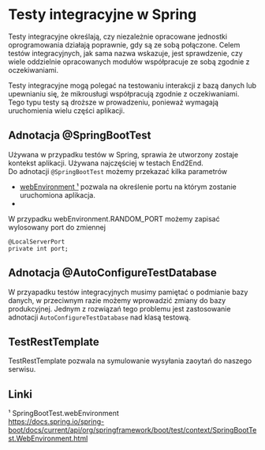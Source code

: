 # Testy integracyjne w Spring

Testy integracyjne określają, czy niezależnie opracowane jednostki oprogramowania działają poprawnie, gdy są ze sobą
połączone. Celem testów integracyjnych, jak sama nazwa wskazuje, jest sprawdzenie, czy wiele oddzielnie opracowanych
modułów współpracuje ze sobą zgodnie z oczekiwaniami.  
  
Testy integracyjne mogą polegać na testowaniu interakcji z bazą danych lub upewnianiu się, że mikrousługi współpracują
zgodnie z oczekiwaniami. Tego typu testy są droższe w prowadzeniu, ponieważ wymagają uruchomienia wielu części
aplikacji.

## Adnotacja @SpringBootTest

Używana w przypadku testów w Spring, sprawia że utworzony zostaje kontekst aplikacji. Używana najczęściej w testach
End2End.   
Do adnotacji ``@SpringBootTest`` możemy przekazać kilka parametrów

- [webEnvironment &#x00B9;](https://docs.spring.io/spring-boot/docs/current/api/org/springframework/boot/test/context/SpringBootTest.WebEnvironment.html)
  pozwala na określenie portu na którym zostanie uruchomiona aplikacja.
-

W przypadku webEnvironment.RANDOM_PORT możemy zapisać wylosowany port do zmiennej

```
@LocalServerPort
private int port;
```

## Adnotacja @AutoConfigureTestDatabase

W przyapadku testów integracyjnych musimy pamiętać o podmianie bazy danych, w przeciwnym razie możemy wprowadzić zmiany
do bazy produkcyjnej. Jednym z rozwiązań tego problemu jest zastosowanie adnotacji ``AutoConfigureTestDatabase`` nad
klasą
testową.

## TestRestTemplate

TestRestTemplate pozwala na symulowanie wysyłania zaoytań do naszego serwisu.

## Linki

&#x00B9; SpringBootTest.webEnvironment  
https://docs.spring.io/spring-boot/docs/current/api/org/springframework/boot/test/context/SpringBootTest.WebEnvironment.html